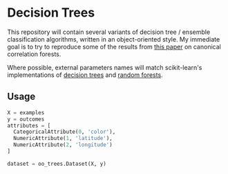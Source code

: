 # Decision Trees

This repository will contain several variants of decision tree / ensemble
classification algorithms, written in an object-oriented style. My immediate
goal is to try to reproduce some of the results from
[this paper](http://arxiv.org/abs/1507.05444) on canonical correlation forests.

Where possible, external parameters names will match scikit-learn's
implementations of
[decision trees](http://scikit-learn.org/stable/modules/generated/sklearn.tree.DecisionTreeClassifier.html)
and [random forests](http://scikit-learn.org/stable/modules/generated/sklearn.ensemble.RandomForestClassifier.html).

## Usage

```python
X = examples
y = outcomes
attributes = [
  CategoricalAttribute(0, 'color'),
  NumericAttribute(1, 'latitude'),
  NumericAttribute(2, 'longitude')
]

dataset = oo_trees.Dataset(X, y)
